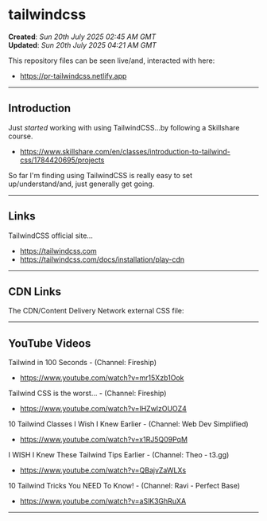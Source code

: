 # tailwindcss

**Created**: *Sun 20th July 2025 02:45 AM GMT*  
**Updated**: *Sun 20th July 2025 04:21 AM GMT*  

This repository files can be seen live/and, interacted with here:  
- https://pr-tailwindcss.netlify.app  

-----

## Introduction

Just *started* working with using TailwindCSS...by following a Skillshare course.  

- https://www.skillshare.com/en/classes/introduction-to-tailwind-css/1784420695/projects  

So far I'm finding using TailwindCSS is really easy to set up/understand/and, just generally get going.  

-----

## Links

TailwindCSS official site...    
- https://tailwindcss.com  
- https://tailwindcss.com/docs/installation/play-cdn

-----

## CDN Links

The CDN/Content Delivery Network external CSS file:  

> <script src="https://cdn.jsdelivr.net/npm/@tailwindcss/browser@4"></script>   

-----

## YouTube Videos

Tailwind in 100 Seconds - (Channel: Fireship)  
- https://www.youtube.com/watch?v=mr15Xzb1Ook

Tailwind CSS is the worst… - (Channel: Fireship)  
- https://www.youtube.com/watch?v=lHZwlzOUOZ4

10 Tailwind Classes I Wish I Knew Earlier - (Channel: Web Dev Simplified)   
- https://www.youtube.com/watch?v=x1RJ5Q09PqM

I WISH I Knew These Tailwind Tips Earlier - (Channel: Theo - t3․gg)  
- https://www.youtube.com/watch?v=QBajvZaWLXs  

10 Tailwind Tricks You NEED To Know! - (Channel: Ravi - Perfect Base)   
- https://www.youtube.com/watch?v=aSlK3GhRuXA    
  
-----
